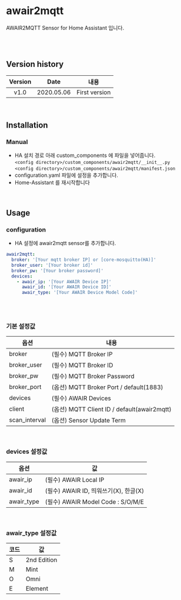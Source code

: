 # awair2mqtt
AWAIR2MQTT Sensor for Home Assistant 입니다.<br>


<br><br>
## Version history
| Version | Date        | 내용              |
| :-----: | :---------: | ----------------------- |
| v1.0    | 2020.05.06  | First version  |

<br>

## Installation
### Manual
- HA 설치 경로 아래 custom_components 에 파일을 넣어줍니다.<br>
  `<config directory>/custom_components/awair2mqtt/__init__.py`<br>
  `<config directory>/custom_components/awair2mqtt/manifest.json`<br>
- configuration.yaml 파일에 설정을 추가합니다.<br>
- Home-Assistant 를 재시작합니다<br>

<br>

## Usage
### configuration
- HA 설정에 awair2mqtt sensor를 추가합니다.<br>
```yaml
awair2mqtt:
  broker: '[Your mqtt broker IP] or [core-mosquitto(HA)]'
  broker_user: '[Your broker id]'
  broker_pw: '[Your broker password]'
  devices:
    - awair_ip: '[Your AWAIR Device IP]'
      awair_id: '[Your AWAIR Device ID]'
      awair_type: '[Your AWAIR Device Model Code]'
```
<br><br>
### 기본 설정값

|옵션|내용|
|--|--|
|broker| (필수) MQTT Broker IP  |
|broker_user| (필수) MQTT Broker ID |
|broker_pw| (필수) MQTT Broker Password |
|broker_port| (옵션) MQTT Broker Port / default(1883) |
|devices| (필수) AWAIR Devices |
|client| (옵션) MQTT Client ID / default(awair2mqtt) |
|scan_interval| (옵션) Sensor Update Term |

<br>

### devices 설정값

|옵션|값|
|--|--|
|awair_ip| (필수) AWAIR Local IP |
|awair_id| (필수) AWAIR ID, 띄워쓰기(X), 한글(X) |
|awair_type| (필수) AWAIR Model Code : S/O/M/E |

<br>

### awair_type 설정값

|코드|값|
|--|--|
|S| 2nd Edition |
|M| Mint |
|O| Omni |
|E| Element |

<br>
